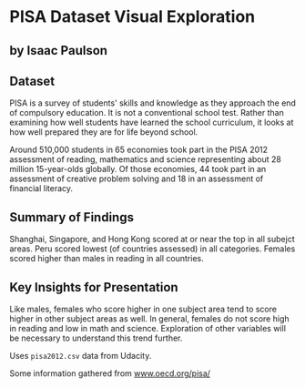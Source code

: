 # PISA Dataset Visual Exploration
## by Isaac Paulson


## Dataset

PISA is a survey of students' skills and knowledge as they approach the end of compulsory education. It is not a conventional school test. Rather than examining how well students have learned the school curriculum, it looks at how well prepared they are for life beyond school.

Around 510,000 students in 65 economies took part in the PISA 2012 assessment of reading, mathematics and science representing about 28 million 15-year-olds globally. Of those economies, 44 took part in an assessment of creative problem solving and 18 in an assessment of financial literacy.

## Summary of Findings

Shanghai, Singapore, and Hong Kong scored at or near the top in all subejct areas. Peru scored lowest (of countries assessed) in all categories. Females scored higher than males in reading in all countries.


## Key Insights for Presentation

Like males, females who score higher in one subject area tend to score higher in other subject areas as well. In general, females do not score high in reading and low in math and science. Exploration of other variables will be necessary to understand this trend further.

Uses `pisa2012.csv` data from Udacity.

Some information gathered from www.oecd.org/pisa/